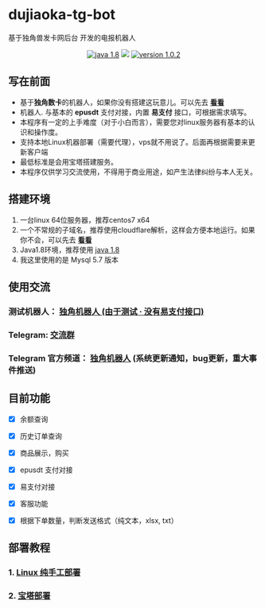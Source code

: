 # dujiaoka-tg-bot
基于独角兽发卡网后台 开发的电报机器人
<p align="center">
<a href="https://www.oracle.com/cn/java/technologies/javase/javase8-archive-downloads.html"><img src="https://img.shields.io/badge/Java-8-green.svg" alt="java 1.8"></a>
<a href="https://t.me/djsk_bot_group"><img src="https://img.shields.io/badge/Telegram-Group-blue"></a>
<a href="https://github.com/liy-admin/dujiaoka-tgBot/releases/tag/1.0.2"><img src="https://img.shields.io/badge/version-1.0.1-red" alt="version 1.0.2"></a>

</p>

## 写在前面

- 基于**独角数卡**的机器人，如果你没有搭建这玩意儿。可以先去  <b><a href="https://github.com/assimon/dujiaoka">看看</a></b>
- 机器人. 与基本的 **epusdt** 支付对接，内置 **易支付** 接口，可根据需求填写。
- 本程序有一定的上手难度（对于小白而言），需要您对linux服务器有基本的认识和操作度。
- 支持本地Linux机器部署（需要代理），vps就不用说了。后面再根据需要来更新客户端
- 最低标准是会用宝塔搭建服务。
- 本程序仅供学习交流使用，不得用于商业用途，如产生法律纠纷与本人无关。

## 搭建环境
1. 一台linux 64位服务器，推荐centos7 x64
2. 一个不常规的子域名，推荐使用cloudflare解析，这样会方便本地运行。如果你不会，可以先去  <b><a href="https://www.google.com/search?q=cloudflare%E4%BD%BF%E7%94%A8">看看</a></b>
3. Java1.8环境，推荐使用  <a href="https://www.oracle.com/cn/java/technologies/javase/javase8-archive-downloads.html">java 1.8</a>
4. 我这里使用的是  Mysql 5.7 版本

## 使用交流

### 测试机器人： <a href="https://t.me/testgtgbot">独角机器人  (由于测试 · 没有易支付接口)</a> 

### Telegram: <a href="https://t.me/djsk_bot_group">交流群</a>

### Telegram 官方频道： <a href="https://t.me/djsk_bot">独角机器人</a>  (系统更新通知，bug更新，重大事件推送)

## 目前功能

- [x] 余额查询
- [x] 历史订单查询
- [x] 商品展示，购买
- [x] epusdt 支付对接
- [x] 易支付对接
- [x] 客服功能
- [x] 根据下单数量，判断发送格式（纯文本，xlsx, txt）


## 部署教程

### 1. <a href="https://github.com/liy-admin/dujiaoka-tgBot/wiki/Linux-%E7%BA%AF%E6%89%8B%E5%B7%A5">Linux 纯手工部署</a>
### 2. <a href="https://github.com/liy-admin/dujiaoka-tgBot/wiki/%E5%AE%9D%E5%A1%94-%E2%80%90-%E6%90%AD%E5%BB%BA%E6%95%99%E7%A8%8B">宝塔部署</a>
